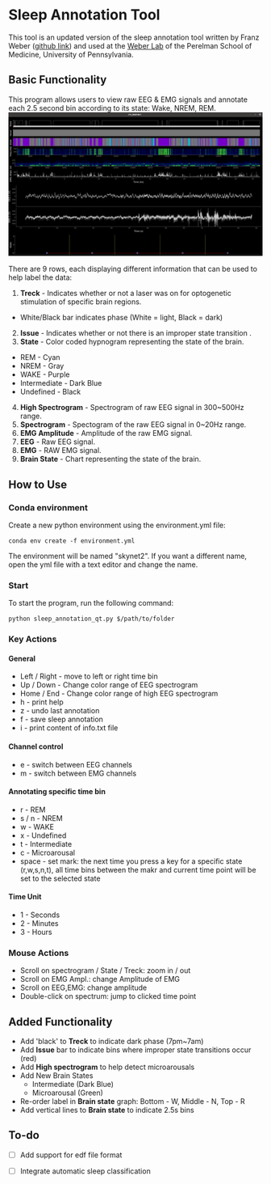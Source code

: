 # Sleep Annotation Tool

This tool is an updated version of the sleep annotation tool written by Franz Weber ([github link](https://github.com/tortugar/Lab)) and used at the [Weber Lab](https://www.med.upenn.edu/weberlab/) of the Perelman School of Medicine, University of Pennsylvania.

## Basic Functionality

This program allows users to view raw EEG & EMG signals and annotate each 2.5 second bin according to its state: Wake, NREM, REM.
![alt text](https://github.com/parksu111/sleep-annotation/blob/main/img/outline.png)

There are 9 rows, each displaying different information that can be used to help label the data:
1. **Treck** - Indicates whether or not a laser was on for optogenetic stimulation of specific brain regions.
  * White/Black bar indicates phase (White = light, Black = dark)
2. **Issue** - Indicates whether or not there is an improper state transition .
3. **State** - Color coded hypnogram representing the state of the brain.
  * REM - Cyan
  * NREM - Gray
  * WAKE - Purple
  * Intermediate - Dark Blue
  * Undefined - Black
4. **High Spectrogram** - Spectrogram of raw EEG signal in 300~500Hz range.
5. **Spectrogram** - Spectogram of the raw EEG signal in 0~20Hz range.
6. **EMG Amplitude** - Amplitude of the raw EMG signal.
7. **EEG** - Raw EEG signal.
8. **EMG** - RAW EMG signal.
9. **Brain State** - Chart representing the state of the brain.

## How to Use

### Conda environment
Create a new python environment using the environment.yml file:
```
conda env create -f environment.yml
```
The environment will be named "skynet2". If you want a different name, open the yml file with a text editor and change the name.

### Start
To start the program, run the following command:
```
python sleep_annotation_qt.py $/path/to/folder
```

### Key Actions
#### General
* Left / Right - move to left or right time bin
* Up / Down - Change color range of EEG spectrogram
* Home / End - Change color range of high EEG spectrogram
* h - print help
* z - undo last annotation
* f - save sleep annotation
* i - print content of info.txt file
#### Channel control
* e - switch between EEG channels
* m - switch between EMG channels
#### Annotating specific time bin
* r - REM
* s / n - NREM
* w - WAKE
* x - Undefined
* t - Intermediate
* c - Microarousal
* space - set mark: the next time you press a key for a specific 
  state (r,w,s,n,t), all time bins between the makr and current time point
  will be set to the selected state
#### Time Unit
* 1 - Seconds
* 2 - Minutes
* 3 - Hours

### Mouse Actions
* Scroll on spectrogram / State / Treck: zoom in / out
* Scroll on EMG Ampl.: change Amplitude of EMG
* Scroll on EEG,EMG: change amplitude
* Double-click on spectrum: jump to clicked time point


## Added Functionality
* Add 'black' to **Treck** to indicate dark phase (7pm~7am)
* Add **Issue** bar to indicate bins where improper state transitions occur (red)
* Add **High spectrogram** to help detect microarousals
* Add New Brain States
  * Intermediate (Dark Blue)
  * Microarousal (Green)
* Re-order label in **Brain state** graph: Bottom - W, Middle - N, Top - R
* Add vertical lines to **Brain state** to indicate 2.5s bins

## To-do
- [ ] Add support for edf file format
- [ ] Integrate automatic sleep classification


